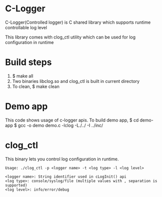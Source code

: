 
C-Logger
========

C-Logger(Controlled logger) is C shared library which supports runtime controllable log level

This library comes with clog_ctl utility which can be used for log configuration in runtime

Build steps
===========

1. $ make all
2. Two binaries libclog.so and clog_ctl is built in current directory
3. To clean,
    $ make clean

Demo app
========
This code shows usage of c-logger apis.
To build demo app,
   $ cd demo-app
   $ gcc -o demo demo.c -lclog -L./../ -I ../inc/

clog_ctl
========
This binary lets you control log configuration in runtime.

    Usage: ./clog_ctl -p <logger name> -t <log type> -l <log level>

    <logger name>: String identifier used in cLogInit() api
    <log type>: console/syslog/file (multiple values with , separation is supported)
    <log level>: info/error/debug
